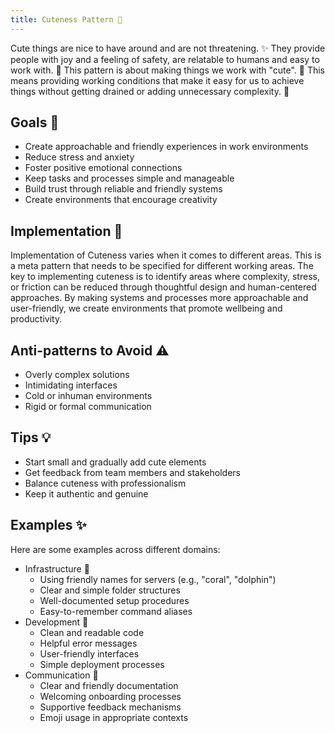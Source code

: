 ```yaml
---
title: Cuteness Pattern 🌸
---
```


Cute things are nice to have around and are not threatening. ✨ They provide people with joy and a feeling of safety, are relatable to humans and easy to work with. 🤗  This pattern is about making things we work with "cute". 🌈 This means providing working conditions that make it easy for us to achieve things without getting drained or adding unnecessary complexity. 🦄

## Goals 🎯
- Create approachable and friendly experiences in work environments
- Reduce stress and anxiety
- Foster positive emotional connections
- Keep tasks and processes simple and manageable
- Build trust through reliable and friendly systems
- Create environments that encourage creativity

## Implementation 🌟

Implementation of Cuteness varies when it comes to different areas. This is a meta pattern that needs to be specified for different working areas.
The key to implementing cuteness is to identify areas where complexity, stress, or friction can be reduced through thoughtful design and human-centered approaches. By making systems and processes more approachable and user-friendly, we create environments that promote wellbeing and productivity.

## Anti-patterns to Avoid ⚠️
- Overly complex solutions
- Intimidating interfaces
- Cold or inhuman environments
- Rigid or formal communication

## Tips 💡
- Start small and gradually add cute elements
- Get feedback from team members and stakeholders
- Balance cuteness with professionalism
- Keep it authentic and genuine

## Examples ✨

Here are some examples across different domains:

- Infrastructure 🐳
  - Using friendly names for servers (e.g., "coral", "dolphin")
  - Clear and simple folder structures
  - Well-documented setup procedures
  - Easy-to-remember command aliases
- Development 🌈
  - Clean and readable code
  - Helpful error messages
  - User-friendly interfaces
  - Simple deployment processes
- Communication 🦄
  - Clear and friendly documentation
  - Welcoming onboarding processes
  - Supportive feedback mechanisms
  - Emoji usage in appropriate contexts
